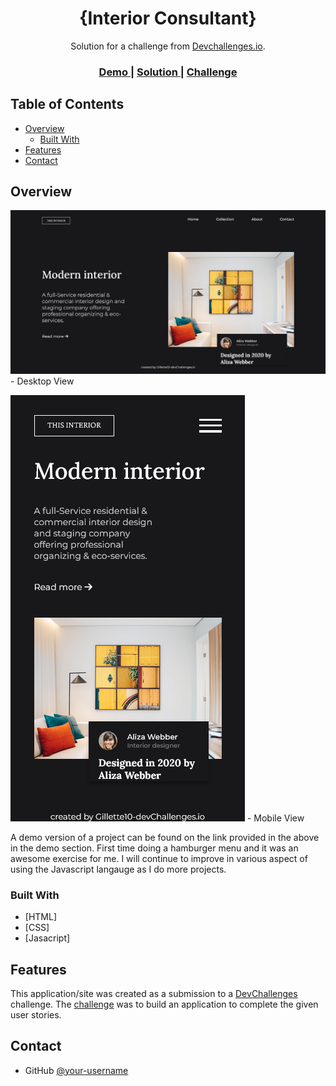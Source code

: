 <!-- Please update value in the {}  -->

<h1 align="center">{Interior Consultant}</h1>

<div align="center">
   Solution for a challenge from  <a href="http://devchallenges.io" target="_blank">Devchallenges.io</a>.
</div>

<div align="center">
  <h3>
    <a href="https://{https://interior-consultant-by-gillette10.netlify.app/}">
      Demo
    </a>
    <span> | </span>
    <a href="https://{https://github.com/Gillette10/Interior-Consultant}">
      Solution
    </a>
    <span> | </span>
    <a href="https://devchallenges.io/challenges/Jymh2b2FyebRTUljkNcb">
      Challenge
    </a>
  </h3>
</div>

<!-- TABLE OF CONTENTS -->

## Table of Contents

- [Overview](#overview)
  - [Built With](#built-with)
- [Features](#features)
- [Contact](#contact)


<!-- OVERVIEW -->

## Overview

![screenshot- Desktop View](./Screenshots/DesktopView.png)- Desktop View

![screenshot- Mobile View](./Screenshots/MobileView.png) - Mobile View



A demo version of a project can be found on the link provided in the above in the demo section.
First time doing a hamburger menu and it was an awesome exercise for me. 
I will continue to improve in various aspect of using the Javascript langauge as I do more projects.


### Built With

<!-- This section should list any major frameworks that you built your project using. Here are a few examples.-->

- [HTML]
- [CSS]
- [Jasacript]

## Features

<!-- List the features of your application or follow the template. Don't share the figma file here :) -->

This application/site was created as a submission to a [DevChallenges](https://devchallenges.io/challenges) challenge. The [challenge](https://devchallenges.io/challenges/Jymh2b2FyebRTUljkNcb) was to build an application to complete the given user stories.

## Contact

- GitHub [@your-username](https://{github.com/Gillette10})

